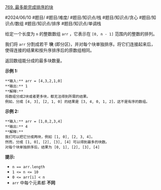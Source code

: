 [769. 最多能完成排序的块](https://leetcode.cn/problems/max-chunks-to-make-sorted/)

#2024/06/10 #题目/ #题目/难度/ #题目/知识点/栈 #题目/知识点/贪心 #题目/知识点/数组 #题目/知识点/排序 #题目/知识点/单调栈

给定一个长度为 `n` 的整数数组 `arr` ，它表示在 `[0, n - 1]` 范围内的整数的排列。

我们将 `arr` 分割成若干 **块** (即分区)，并对每个块单独排序。将它们连接起来后，使得连接的结果和按升序排序后的原数组相同。

返回数组能分成的最多块数量。

**示例 1:**
```
**输入:** arr = [4,3,2,1,0]
**输出:** 1
**解释:**
将数组分成2块或者更多块，都无法得到所需的结果。
例如，分成 [4, 3], [2, 1, 0] 的结果是 [3, 4, 0, 1, 2]，这不是有序的数组。
```
**示例 2:**
```
**输入:** arr = [1,0,2,3,4]
**输出:** 4
**解释:**
我们可以把它分成两块，例如 [1, 0], [2, 3, 4]。
然而，分成 [1, 0], [2], [3], [4] 可以得到最多的块数。
对每个块单独排序后，结果为 [0, 1], [2], [3], [4]
```
**提示:**

- `n == arr.length`
- `1 <= n <= 10`
- `0 <= arr[i] < n`
- `arr` 中每个元素都 **不同**